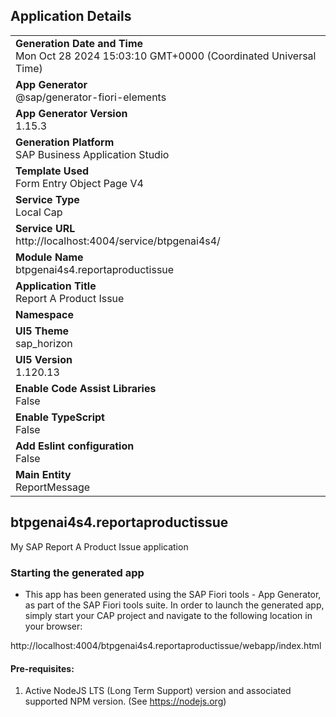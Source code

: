 ## Application Details
|               |
| ------------- |
|**Generation Date and Time**<br>Mon Oct 28 2024 15:03:10 GMT+0000 (Coordinated Universal Time)|
|**App Generator**<br>@sap/generator-fiori-elements|
|**App Generator Version**<br>1.15.3|
|**Generation Platform**<br>SAP Business Application Studio|
|**Template Used**<br>Form Entry Object Page V4|
|**Service Type**<br>Local Cap|
|**Service URL**<br>http://localhost:4004/service/btpgenai4s4/|
|**Module Name**<br>btpgenai4s4.reportaproductissue|
|**Application Title**<br>Report A Product Issue|
|**Namespace**<br>|
|**UI5 Theme**<br>sap_horizon|
|**UI5 Version**<br>1.120.13|
|**Enable Code Assist Libraries**<br>False|
|**Enable TypeScript**<br>False|
|**Add Eslint configuration**<br>False|
|**Main Entity**<br>ReportMessage|

## btpgenai4s4.reportaproductissue

My SAP Report A Product Issue application

### Starting the generated app

-   This app has been generated using the SAP Fiori tools - App Generator, as part of the SAP Fiori tools suite.  In order to launch the generated app, simply start your CAP project and navigate to the following location in your browser:

http://localhost:4004/btpgenai4s4.reportaproductissue/webapp/index.html

#### Pre-requisites:

1. Active NodeJS LTS (Long Term Support) version and associated supported NPM version.  (See https://nodejs.org)


